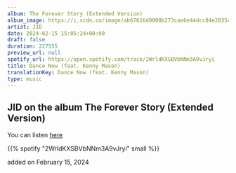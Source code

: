```yaml
---
album: The Forever Story (Extended Version)
album_image: https://i.scdn.co/image/ab67616d0000b273cae6e44dcc84e2035c3ad092
artist: JID
date: 2024-02-15 15:05:24+00:00
draft: false
duration: 227555
preview_url: null
spotify_url: https://open.spotify.com/track/2WrldKXSBVbNNm3A9vJryi
title: Dance Now (feat. Kenny Mason)
translationKey: Dance Now (feat. Kenny Mason)
type: music
---
```


## JID on the album The Forever Story (Extended Version)

You can listen [here](https://open.spotify.com/track/2WrldKXSBVbNNm3A9vJryi)

{{% spotify "2WrldKXSBVbNNm3A9vJryi" small %}}

added on February 15, 2024